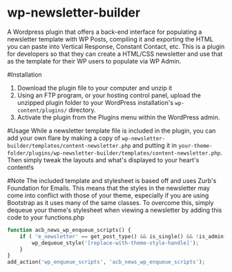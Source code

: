 # wp-newsletter-builder
A Wordpress plugin that offers a back-end interface for populating a newsletter template with WP Posts, compiling it and exporting the HTML you can paste into Vertical Response, Constant Contact, etc. This is a plugin for developers so that they can create a HTML/CSS newsletter and use that as the template for their WP users to populate via WP Admin.

#Installation
1. Download the plugin file to your computer and unzip it
2. Using an FTP program, or your hosting control panel, upload the unzipped plugin folder to your WordPress installation's `wp-content/plugins/` directory.
3. Activate the plugin from the Plugins menu within the WordPress admin.

#Usage
While a newsletter template file is included in the plugin, you can add your own flare by making a copy of `wp-newsletter-builder/templates/content-newsletter.php` and putting it in `your-theme-folder/plugins/wp-newsletter-builder/templates/content-newsletter.php`. Then simply tweak the layouts and what's displayed to your heart's content!s

#Note
The included template and stylesheet is based off and uses Zurb's Foundation for Emails. This means that the styles in the newsletter may come into conflict with those of your theme, especially if you are using Bootstrap as it uses many of the same classes. To overcome this, simply dequeue your theme's stylesheet when viewing a newsletter by adding this code to your functions.php

```php
function acb_news_wp_enqueue_scripts() {
	if ( 'e_newsletter' == get_post_type() && is_single() && !is_admin() ){
		wp_dequeue_style('[replace-with-theme-style-handle]');
	}
}
add_action('wp_enqueue_scripts', 'acb_news_wp_enqueue_scripts');
```
